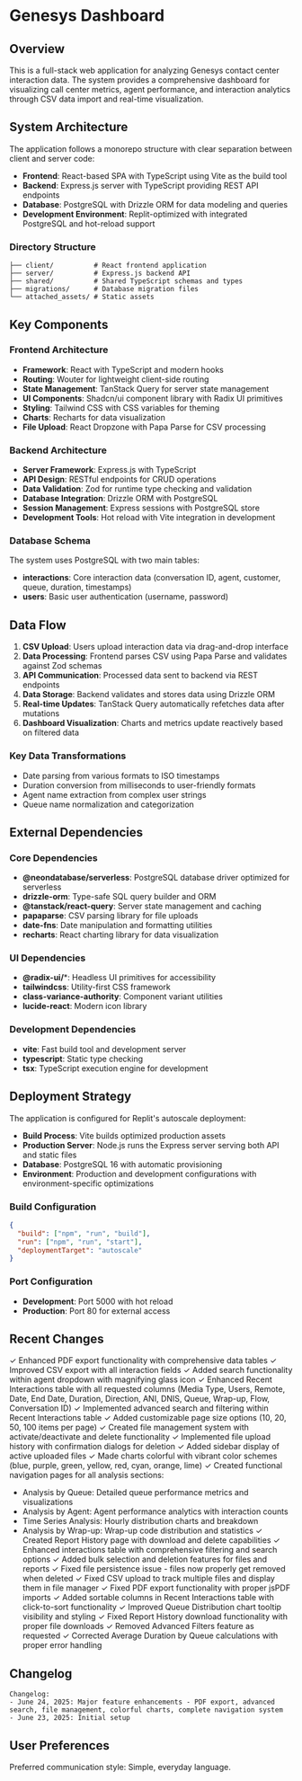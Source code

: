 # Genesys Dashboard

## Overview

This is a full-stack web application for analyzing Genesys contact center interaction data. The system provides a comprehensive dashboard for visualizing call center metrics, agent performance, and interaction analytics through CSV data import and real-time visualization.

## System Architecture

The application follows a monorepo structure with clear separation between client and server code:

- **Frontend**: React-based SPA with TypeScript using Vite as the build tool
- **Backend**: Express.js server with TypeScript providing REST API endpoints
- **Database**: PostgreSQL with Drizzle ORM for data modeling and queries
- **Development Environment**: Replit-optimized with integrated PostgreSQL and hot-reload support

### Directory Structure
```
├── client/          # React frontend application
├── server/          # Express.js backend API
├── shared/          # Shared TypeScript schemas and types
├── migrations/      # Database migration files
└── attached_assets/ # Static assets
```

## Key Components

### Frontend Architecture
- **Framework**: React with TypeScript and modern hooks
- **Routing**: Wouter for lightweight client-side routing
- **State Management**: TanStack Query for server state management
- **UI Components**: Shadcn/ui component library with Radix UI primitives
- **Styling**: Tailwind CSS with CSS variables for theming
- **Charts**: Recharts for data visualization
- **File Upload**: React Dropzone with Papa Parse for CSV processing

### Backend Architecture
- **Server Framework**: Express.js with TypeScript
- **API Design**: RESTful endpoints for CRUD operations
- **Data Validation**: Zod for runtime type checking and validation
- **Database Integration**: Drizzle ORM with PostgreSQL
- **Session Management**: Express sessions with PostgreSQL store
- **Development Tools**: Hot reload with Vite integration in development

### Database Schema
The system uses PostgreSQL with two main tables:
- **interactions**: Core interaction data (conversation ID, agent, customer, queue, duration, timestamps)
- **users**: Basic user authentication (username, password)

## Data Flow

1. **CSV Upload**: Users upload interaction data via drag-and-drop interface
2. **Data Processing**: Frontend parses CSV using Papa Parse and validates against Zod schemas
3. **API Communication**: Processed data sent to backend via REST endpoints
4. **Data Storage**: Backend validates and stores data using Drizzle ORM
5. **Real-time Updates**: TanStack Query automatically refetches data after mutations
6. **Dashboard Visualization**: Charts and metrics update reactively based on filtered data

### Key Data Transformations
- Date parsing from various formats to ISO timestamps
- Duration conversion from milliseconds to user-friendly formats
- Agent name extraction from complex user strings
- Queue name normalization and categorization

## External Dependencies

### Core Dependencies
- **@neondatabase/serverless**: PostgreSQL database driver optimized for serverless
- **drizzle-orm**: Type-safe SQL query builder and ORM
- **@tanstack/react-query**: Server state management and caching
- **papaparse**: CSV parsing library for file uploads
- **date-fns**: Date manipulation and formatting utilities
- **recharts**: React charting library for data visualization

### UI Dependencies
- **@radix-ui/***: Headless UI primitives for accessibility
- **tailwindcss**: Utility-first CSS framework
- **class-variance-authority**: Component variant utilities
- **lucide-react**: Modern icon library

### Development Dependencies
- **vite**: Fast build tool and development server
- **typescript**: Static type checking
- **tsx**: TypeScript execution engine for development

## Deployment Strategy

The application is configured for Replit's autoscale deployment:

- **Build Process**: Vite builds optimized production assets
- **Production Server**: Node.js runs the Express server serving both API and static files
- **Database**: PostgreSQL 16 with automatic provisioning
- **Environment**: Production and development configurations with environment-specific optimizations

### Build Configuration
```json
{
  "build": ["npm", "run", "build"],
  "run": ["npm", "run", "start"],
  "deploymentTarget": "autoscale"
}
```

### Port Configuration
- **Development**: Port 5000 with hot reload
- **Production**: Port 80 for external access

## Recent Changes

✓ Enhanced PDF export functionality with comprehensive data tables
✓ Improved CSV export with all interaction fields
✓ Added search functionality within agent dropdown with magnifying glass icon
✓ Enhanced Recent Interactions table with all requested columns (Media Type, Users, Remote, Date, End Date, Duration, Direction, ANI, DNIS, Queue, Wrap-up, Flow, Conversation ID)
✓ Implemented advanced search and filtering within Recent Interactions table
✓ Added customizable page size options (10, 20, 50, 100 items per page)
✓ Created file management system with activate/deactivate and delete functionality
✓ Implemented file upload history with confirmation dialogs for deletion
✓ Added sidebar display of active uploaded files
✓ Made charts colorful with vibrant color schemes (blue, purple, green, yellow, red, cyan, orange, lime)
✓ Created functional navigation pages for all analysis sections:
  - Analysis by Queue: Detailed queue performance metrics and visualizations
  - Analysis by Agent: Agent performance analytics with interaction counts
  - Time Series Analysis: Hourly distribution charts and breakdown
  - Analysis by Wrap-up: Wrap-up code distribution and statistics
✓ Created Report History page with download and delete capabilities
✓ Enhanced interactions table with comprehensive filtering and search options
✓ Added bulk selection and deletion features for files and reports
✓ Fixed file persistence issue - files now properly get removed when deleted
✓ Fixed CSV upload to track multiple files and display them in file manager
✓ Fixed PDF export functionality with proper jsPDF imports
✓ Added sortable columns in Recent Interactions table with click-to-sort functionality
✓ Improved Queue Distribution chart tooltip visibility and styling
✓ Fixed Report History download functionality with proper file downloads
✓ Removed Advanced Filters feature as requested
✓ Corrected Average Duration by Queue calculations with proper error handling

## Changelog
```
Changelog:
- June 24, 2025: Major feature enhancements - PDF export, advanced search, file management, colorful charts, complete navigation system
- June 23, 2025: Initial setup
```

## User Preferences

Preferred communication style: Simple, everyday language.
